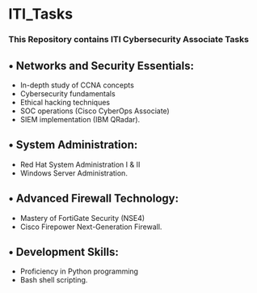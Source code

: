 # ITI_Tasks
### This Repository contains ITI Cybersecurity Associate Tasks

## • Networks and Security Essentials:
 - In-depth study of CCNA concepts
 - Cybersecurity fundamentals
 - Ethical hacking techniques
 - SOC operations (Cisco CyberOps Associate)
 - SIEM implementation (IBM QRadar).
## • System Administration: 
 - Red Hat System Administration I & II
 - Windows Server Administration.
## • Advanced Firewall Technology:
 - Mastery of FortiGate Security (NSE4) 
 - Cisco Firepower Next-Generation Firewall.
## • Development Skills:
 - Proficiency in Python programming
 - Bash shell scripting.
